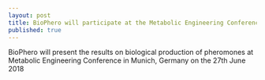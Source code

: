 ```yaml
---
layout: post
title: BioPhero will participate at the Metabolic Engineering Conference in Munich in June 2018 
published: true
---
```


BioPhero will present the results on biological production of pheromones at Metabolic Engineering Conference in Munich, Germany on the 27th June 2018 
